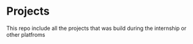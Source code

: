# Projects
This repo include all the projects that was build during the internship or other platfroms
